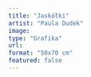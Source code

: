 ```yaml
---
title: "Jaskółki"
artist: "Paula Dudek"
image:
type: "Grafika"
url:
format: "50x70 cm"
featured: false
---
```


